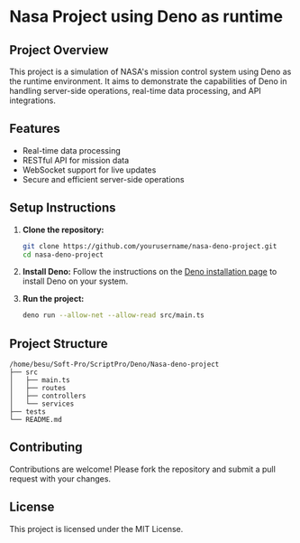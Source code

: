 # Nasa Project using Deno as runtime

## Project Overview
This project is a simulation of NASA's mission control system using Deno as the runtime environment. It aims to demonstrate the capabilities of Deno in handling server-side operations, real-time data processing, and API integrations.

## Features
- Real-time data processing
- RESTful API for mission data
- WebSocket support for live updates
- Secure and efficient server-side operations

## Setup Instructions
1. **Clone the repository:**
    ```sh
    git clone https://github.com/yourusername/nasa-deno-project.git
    cd nasa-deno-project
    ```

2. **Install Deno:**
    Follow the instructions on the [Deno installation page](https://deno.land/manual@v1.14.0/getting_started/installation) to install Deno on your system.

3. **Run the project:**
    ```sh
    deno run --allow-net --allow-read src/main.ts
    ```

## Project Structure
```
/home/besu/Soft-Pro/ScriptPro/Deno/Nasa-deno-project
├── src
│   ├── main.ts
│   ├── routes
│   ├── controllers
│   └── services
├── tests
└── README.md
```

## Contributing
Contributions are welcome! Please fork the repository and submit a pull request with your changes.

## License
This project is licensed under the MIT License.
